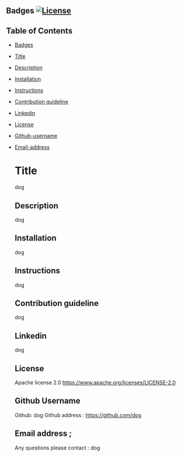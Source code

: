 ## Badges <a name ="Badges"/>[![License](https://img.shields.io/badge/License-Apache_2.0-blue.svg)](https://opensource.org/licenses/Apache-2.0)
  
## Table of Contents

- [Badges](#badges)
- [Title](#title)
- [Description](#description)
- [Installation](#installation)
- [Instructions](#instructions)
- [Contribution guideline](#Contribution)
- [Linkedin](#linkedin)
- [License](#license)
- [Github-username](#githubusername)
- [Email-address](#emailaddress)


   # Title <a name="title"/>
   dog 

   ## Description <a name="description"/>
   dog
   
   ## Installation <a name="installation"/>
   dog

   ## Instructions <a name="instructions"/>
   dog

   ## Contribution guideline <a name ="Contribution"/>
   dog

   ## Linkedin <a name ="linkedin"/>
   dog

   ## License <a name ="license"/>
   Apache license 2.0
   https://www.apache.org/licenses/LICENSE-2.0

   ## Github Username <a name ="githubusername"/>
   Github: dog 
   Github address : https://github.com/dog

   ## Email address <a name ="emailaddress"/>;
   Any questions please contact : dog